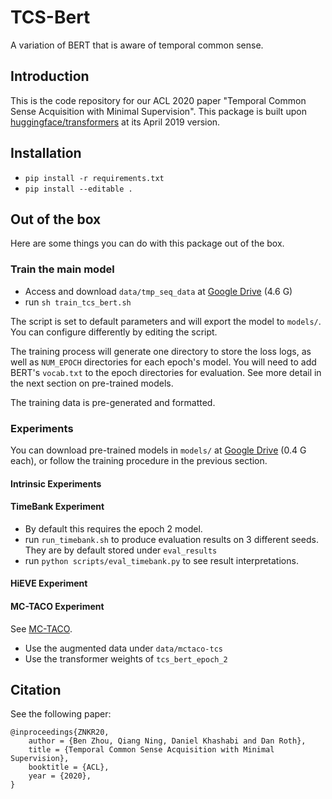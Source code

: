 # TCS-Bert
A variation of BERT that is aware of temporal common sense.

## Introduction
This is the code repository for our ACL 2020 paper "Temporal Common Sense Acquisition with Minimal Supervision".
This package is built upon [huggingface/transformers](https://github.com/huggingface/transformers) at its April 2019 version. 

## Installation
- `pip install -r requirements.txt`
- `pip install --editable .`

## Out of the box
Here are some things you can do with this package out of the box.

### Train the main model 
- Access and download `data/tmp_seq_data` at [Google Drive](https://drive.google.com/drive/folders/1kx5Vc8iFYorWHrxHndkUzOssdeOm8oYC?usp=sharing) (4.6 G)
- run `sh train_tcs_bert.sh`

The script is set to default parameters and will export the model to `models/`. You can configure differently by editing the script.

The training process will generate one directory to store the loss logs, as well as `NUM_EPOCH` directories for each epoch's model.
You will need to add BERT's `vocab.txt` to the epoch directories for evaluation. See more detail in the next section on pre-trained models.

The training data is pre-generated and formatted.

### Experiments
You can download pre-trained models in `models/` at [Google Drive](https://drive.google.com/drive/folders/1kx5Vc8iFYorWHrxHndkUzOssdeOm8oYC?usp=sharing) (0.4 G each), 
or follow the training procedure in the previous section.

#### Intrinsic Experiments

#### TimeBank Experiment
- By default this requires the epoch 2 model. 
- run `run_timebank.sh` to produce evaluation results on 3 different seeds. They are by default stored under `eval_results`
- run `python scripts/eval_timebank.py` to see result interpretations.

#### HiEVE Experiment

#### MC-TACO Experiment
See [MC-TACO](https://github.com/CogComp/MCTACO). 
- Use the augmented data under `data/mctaco-tcs`
- Use the transformer weights of `tcs_bert_epoch_2`


## Citation
See the following paper: 
```
@inproceedings{ZNKR20,
    author = {Ben Zhou, Qiang Ning, Daniel Khashabi and Dan Roth},
    title = {Temporal Common Sense Acquisition with Minimal Supervision},
    booktitle = {ACL},
    year = {2020},
}
```
